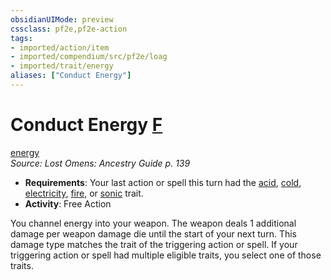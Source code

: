 ```yaml
---
obsidianUIMode: preview
cssclass: pf2e,pf2e-action
tags:
- imported/action/item
- imported/compendium/src/pf2e/loag
- imported/trait/energy
aliases: ["Conduct Energy"]
---
```

# Conduct Energy [F](chapter-9-playing-the-game.md#Actions "Free Action")
[energy](energy-loag.md)  
*Source: Lost Omens: Ancestry Guide p. 139*  


- **Requirements**: Your last action or spell this turn had the [acid](acid.md), [cold](cold.md), [electricity](electricity.md), [fire](fire.md), or [sonic](sonic.md) trait.
- **Activity**: Free Action

You channel energy into your weapon. The weapon deals 1 additional damage per weapon damage die until the start of your next turn. This damage type matches the trait of the triggering action or spell. If your triggering action or spell had multiple eligible traits, you select one of those traits.